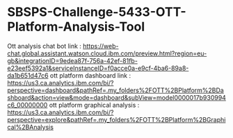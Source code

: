 # SBSPS-Challenge-5433-OTT-Platform-Analysis-Tool
Ott analysis chat bot link : https://web-chat.global.assistant.watson.cloud.ibm.com/preview.html?region=eu-gb&integrationID=9edea87f-756a-42ef-81fb-e23eef5392a1&serviceInstanceID=f0acce0a-e9cf-4ba6-89a8-da1b651d47c6
ott platform dashboard link : https://us3.ca.analytics.ibm.com/bi/?perspective=dashboard&pathRef=.my_folders%2FOTT%2BPlatform%2BDashboard&action=view&mode=dashboard&subView=model0000017b930994c6_00000000
ott platform graphical analysis : https://us3.ca.analytics.ibm.com/bi/?perspective=explore&pathRef=.my_folders%2FOTT%2BPlatform%2BGraphical%2BAnalysis
